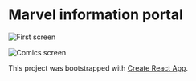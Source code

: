 # Marvel information portal

![First screen](https://i2.piccy.info/i9/c5fc189b80f6fc5e6d98d20b16dcfac3/1644438537/290836/1457852/9107screenshot_localhost_3000_2022_02_09_23_27_39.jpg)

![Comics screen](https://i2.piccy.info/i9/ecfb63e378c25e92912a73b0233babc0/1644438623/366571/1457852/screenshot_localhost_3000_2022_02_09_23_28_21.jpg)

This project was bootstrapped with [Create React App](https://github.com/facebook/create-react-app).
